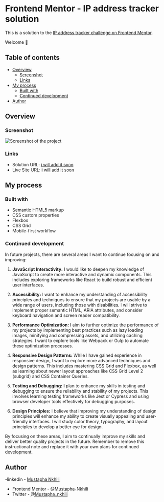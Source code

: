 # Frontend Mentor - IP address tracker solution

This is a solution to the [IP address tracker challenge on Frontend Mentor](https://www.frontendmentor.io/challenges/ip-address-tracker-I8-0yYAH0). 

Welcome 👋

## Table of contents

- [Overview](#overview)
  - [Screenshot](#screenshot)
  - [Links](#links)
- [My process](#my-process)
  - [Built with](#built-with)
  - [Continued development](#continued-development)
- [Author](#author)


## Overview

### Screenshot

![Screenshot of the project](https://github.com/Mustapha-Nkhili/ip-address-tracker-master/assets/127800851/7d9a32e1-a428-48a0-a549-e4c8fed566ae)


### Links

- Solution URL: [i will add it soon]()
- Live Site URL: [i will add it soon]()

## My process

### Built with

- Semantic HTML5 markup
- CSS custom properties
- Flexbox
- CSS Grid
- Mobile-first workflow


### Continued development
In future projects, there are several areas I want to continue focusing on and improving:

1. **JavaScript Interactivity:** I would like to deepen my knowledge of JavaScript to create more interactive and dynamic components. This includes exploring frameworks like React to build robust and efficient user interfaces.

1. **Accessibility:** I want to enhance my understanding of accessibility principles and techniques to ensure that my projects are usable by a wide range of users, including those with disabilities. I will strive to implement proper semantic HTML, ARIA attributes, and consider keyboard navigation and screen reader compatibility.

1. **Performance Optimization:** I aim to further optimize the performance of my projects by implementing best practices such as lazy loading images, minifying and compressing assets, and utilizing caching strategies. I want to explore tools like Webpack or Gulp to automate these optimization processes.

1. **Responsive Design Patterns:** While I have gained experience in responsive design, I want to explore more advanced techniques and design patterns. This includes mastering CSS Grid and Flexbox, as well as learning about newer layout approaches like CSS Grid Level 2 (subgrid) and CSS Container Queries.

1. **Testing and Debugging:** I plan to enhance my skills in testing and debugging to ensure the reliability and stability of my projects. This involves learning testing frameworks like Jest or Cypress and using browser developer tools effectively for debugging purposes.

1. **Design Principles:** I believe that improving my understanding of design principles will enhance my ability to create visually appealing and user-friendly interfaces. I will study color theory, typography, and layout principles to develop a better eye for design.

By focusing on these areas, I aim to continually improve my skills and deliver better quality projects in the future. Remember to remove this instructional note and replace it with your own plans for continued development.

## Author

-linkedin - [Mustapha Nkhili](https://www.linkedin.com/in/mustapha-nkhili-35280a280/)
- Frontend Mentor - [@Mustapha-Nkhili](https://www.frontendmentor.io/profile/Mustapha-Nkhili)
- Twitter - [@Mustapha_nkhili](https://twitter.com/Mustapha_nkhili)


